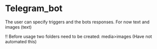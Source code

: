 # Telegram_bot
The user can specify triggers and the bots responses. For now text and images (text)

!! Before usage two folders need to be created: media>images (Have not automated this)
